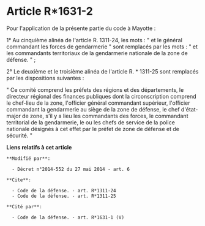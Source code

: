 # Article R*1631-2

Pour l'application de la présente partie du code à Mayotte : 

1° Au cinquième alinéa de l'article R. 1311-24, les mots : " et le général commandant les forces de gendarmerie " sont
remplacés par les mots : " et les commandants territoriaux de la gendarmerie nationale de la zone de défense. " ; 

2° Le deuxième et le troisième alinéa de l'article R. * 1311-25 sont remplacés par les dispositions suivantes : 

" Ce comité comprend les préfets des régions et des départements, le            directeur régional des finances publiques
dont la circonscription comprend le chef-lieu de la zone, l'officier général commandant supérieur, l'officier commandant la
gendarmerie au siège de la zone de défense, le chef d'état-major de zone, s'il y a lieu les commandants des forces, le
commandant territorial de la gendarmerie, le ou les chefs de service de la police nationale désignés à cet effet par le
préfet de zone de défense et de sécurité. "

**Liens relatifs à cet article**

	**Modifié par**:

	  - Décret n°2014-552 du 27 mai 2014 - art. 6

	**Cite**:

	  - Code de la défense. - art. R*1311-24
	  - Code de la défense. - art. R*1311-25

	**Cité par**:

	  - Code de la défense. - art. R*1631-1 (V)
